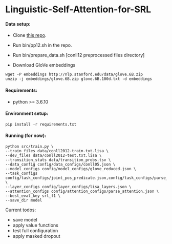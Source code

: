 # Linguistic-Self-Attention-for-SRL


#### Data setup:

- Clone [this repo](https://github.com/iesl/conll2012-preprocess-parsing/tree/master/bin).

- Run bin/pp12.sh in the repo.

- Run bin/prepare_data.sh [conll12 preprocessed files directory] 

- Download GloVe embeddings
```
wget -P embeddings http://nlp.stanford.edu/data/glove.6B.zip
unzip -j embeddings/glove.6B.zip glove.6B.100d.txt -d embeddings
```

#### Requirements:
- python >= 3.6.10


#### Environment setup:

```
pip install -r requirements.txt
```

#### Running (for now):

```
python src/train.py \
--train_files data/conll2012-train.txt.lisa \
--dev_files data/conll2012-test.txt.lisa \
--transition_stats data/transition_probs.tsv \
--data_config config/data_configs/conll05.json \
--model_configs config/model_configs/glove_reduced.json \
--task_configs config/task_configs/joint_pos_predicate.json,config/task_configs/parse_heads.json,config/task_configs/parse_labels.json,config/task_configs/srl.json \
--layer_configs config/layer_configs/lisa_layers.json \
--attention_configs config/attention_configs/parse_attention.json \
--best_eval_key srl_f1 \
--save_dir model 
```

Current todos:
- save model
- apply value functions
- test full configuration
- apply masked dropout
